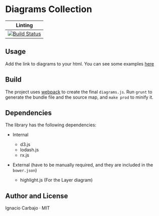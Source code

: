 # Diagrams Collection

| Linting |
|:---:|
| [![Build Status](https://travis-ci.org/igncp/diagrams-collections.svg?branch=master)](https://travis-ci.org/igncp/diagrams-collections) |

## Usage

Add the link to diagrams to your html. You can see some examples [here](http://igncp-sketchbook.herokuapp.com)
 
## Build

The project uses [webpack](https://webpack.github.io/) to create the final `diagrams.js`. Run `grunt` to generate the bundle file and the source map, and `make prod` to minify it.

## Dependencies

The library has the following dependencies:
- Internal
  - d3.js
  - lodash.js
  - rx.js

- External (have to be manually required, and they are included in the `bower.json`)
  - highlight.js (For the Layer diagram)

## Author and License

Ignacio Carbajo · MIT
